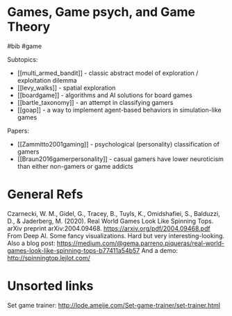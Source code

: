 # Games, Game psych, and Game Theory

#bib #game

Subtopics:
* [[multi_armed_bandit]] - classic abstract model of exploration / exploitation dilemma
* [[levy_walks]] - spatial exploration
* [[boardgame]] - algorithms and AI solutions for board games
* [[bartle_taxonomy]] - an attempt in classifying gamers
* [[goap]] - a way to implement agent-based behaviors in simulation-like games

Papers:
* [[Zammitto2001gaming]] - psychological (personality) classification of gamers
* [[Braun2016gamerpersonality]] - casual gamers have lower neuroticism than either non-gamers or game addicts

# General Refs

Czarnecki, W. M., Gidel, G., Tracey, B., Tuyls, K., Omidshafiei, S., Balduzzi, D., & Jaderberg, M. (2020). Real World Games Look Like Spinning Tops. arXiv preprint arXiv:2004.09468.
https://arxiv.org/pdf/2004.09468.pdf
From Deep AI. Some fancy visualizations. Hard but very interesting-looking. 
Also a blog post:
https://medium.com/@gema.parreno.piqueras/real-world-games-look-like-spinning-tops-b77411a54b57
And a demo:
http://spinningtop.lejlot.com/

# Unsorted links

Set game trainer: http://lode.ameije.com/Set-game-trainer/set-trainer.html